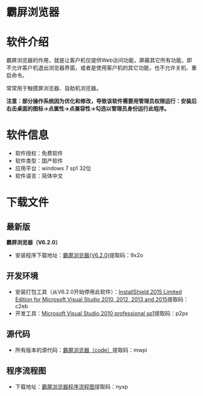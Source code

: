 # 霸屏浏览器

# 软件介绍

霸屏浏览器的作用，就是让客户机仅提供Web访问功能，屏蔽其它所有功能，即不允许客户机退出浏览器界面，或者是使用客户机的其它功能，也不允许关机、重启命令。

常常用于触摸屏浏览器、自助机浏览器。

  **注意：部分操作系统因为优化和修改，导致该软件需要用管理员权限运行：安装后右击桌面的图标->点属性->点兼容性->勾选以管理员身份运行此程序。**

# 软件信息

  - 软件授权：免费软件
  - 软件类型：国产软件
  - 应用平台：windows 7 sp1 32位
  - 软件语言：简体中文

# 下载文件

  ## 最新版
**霸屏浏览器（V6.2.0）**

  - 安装程序下载地址：[霸屏浏览器(V6.2.0)](https://pan.baidu.com/s/1xd7G6BWvde8HF81SPjFrsg)提取码：9x2o
  ## 开发环境
  - 安装打包工具（从V6.2.0开始停用此软件）：[InstallShield 2015 Limited Edition for Microsoft Visual Studio 2010, 2012, 2013 and 2015](https://pan.baidu.com/s/1mboAgy0ZXLYZTAMeVvyepQ)提取码：c2eb
  - 开发工具：[Microsoft Visual Studio 2010 professional sp1](https://pan.baidu.com/s/1ihtcSj4DzyZBs43QYGX8oQ)提取码：p2px

  ## 源代码
  - 所有版本的源代码：[霸屏浏览器（code）](https://pan.baidu.com/s/1UfaNEYuDx3Ins5FdzbUIPg)提取码：mwpi

  ## 程序流程图
  - 下载地址：[霸屏浏览器程序流程图](https://pan.baidu.com/s/1tpqniq9CoicXlXnL9B90PA)提取码：nyxp
